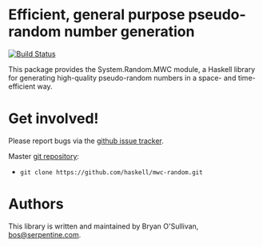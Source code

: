 # Efficient, general purpose pseudo-random number generation
[![Build
Status](https://github.com/haskell/mwc-random/workflows/Haskell-CI/badge.svg)](https://github.com/haskell/mwc-random/actions)

This package provides the System.Random.MWC module, a Haskell library
for generating high-quality pseudo-random numbers in a space- and
time-efficient way.


# Get involved!

Please report bugs via the
[github issue tracker](https://github.com/haskell/mwc-random/issues).

Master [git repository](https://github.com/haskell/mwc-random):

* `git clone https://github.com/haskell/mwc-random.git`


# Authors

This library is written and maintained by Bryan O'Sullivan,
<bos@serpentine.com>.

